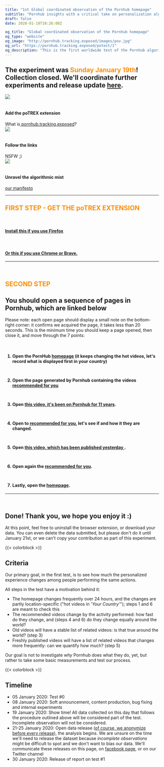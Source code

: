```yaml
---
title: "1st Global coordinated observation of the Pornhub homepage"
subtitle: "Pornhub insights with a critical take on personalization algorithm"
draft: false
date: 2020-01-18T10:26:08Z

og_title: "Global coordinated observation of the Pornhub homepage"
og_type: "website"
og_image: "http://pornhub.tracking.exposed/images/pov.jpg"
og_url: "https://pornhub.tracking.exposed/potest/1"
og_description: "This is the first worldwide test of the Pornhub algorithm; on Sunday January 19th, with a browser extension, we'll see how PH personalizes the customer experience"
---
```


<div class="container col-12 justify-content-center">
  <h2 style="text-align:left;">The experiment was <span style="color: #F98E05";>Sunday January 19th</span>! Collection closed. We'll coordinate further experiments and release update <a href="/potest/announcement-1/">here</a>.</h2>

<script>
// Set the date we're counting down to
var countDownDate = new Date("Jan 19, 2020 00:00:01").getTime();

// Update the count down every 1 second
var x = setInterval(function() {

  // Get today's date and time
  var now = new Date().getTime();

  // Find the distance between now and the count down date
  var distance = countDownDate - now;

  // Time calculations for days, hours, minutes and seconds
  var days = Math.floor(distance / (1000 * 60 * 60 * 24));
  var hours = Math.floor((distance % (1000 * 60 * 60 * 24)) / (1000 * 60 * 60));
  var minutes = Math.floor((distance % (1000 * 60 * 60)) / (1000 * 60));
  var seconds = Math.floor((distance % (1000 * 60)) / 1000);

  // Output the result in an element with id="demo"
  document.getElementById("demo").innerHTML = days + "d " + hours + "h "
  + minutes + "m " + seconds + "s ";

  // If the count down is over, write some text
  if (distance < 0) {
    clearInterval(x);
    document.getElementById("demo").innerHTML = "NOW!";
  }
}, 1000);
</script>

<div class="row mb-5 mt-5">
    <div class="col-sm text-center">
        <img src="/images/addon.png"><br /> <br>
        <h4 style="color:#1b1b1b;">Add the poTREX extension</h2>What is<a target="_blank" rel="noopener noreferrer" href="/preview"> pornhub.tracking.exposed</a>?
    </div>
    <div class="col-sm text-center">
           <img src="/images/click.png"><br /> <br>
        <h4 style="color:#1b1b1b;">Follow the links</h2> NSFW ;)
    </div>
    <div class="col-sm text-center">
        <img src="/images/unravel.png"><br /> <br>
        <h4 style="color:#1b1b1b;">Unravel the algorithmic mist</h2> <a target="_blank" rel="noopener noreferrer" href="https://tracking.exposed/manifesto">our manifesto</a>
    </div>
</div>

---
<div class="mt-5 mb-5">
  <h2 style="color: #F98E05;">FIRST STEP - GET THE poTREX EXTENSION</h2>
  <div class="row mb-3 mt-5 text-center">
    <div class="col-6 text-center">
      <a href="https://addons.mozilla.org/en-US/firefox/addon/adult-industry-algorithms/" target="_blank">
         <div class="icon-big firefox-icon text-center"></div><br />
      </a>
      <a href="https://addons.mozilla.org/en-US/firefox/addon/adult-industry-algorithms/" target="_blank">
        <h4 style="color:#1b1b1b;">Install this if you use Firefox</h2>
      </a>
    </div>
    <div class="col-6 text-center">
      <a target="_blank" href="https://chrome.google.com/webstore/detail/potrex/opdgglojgcnjmpncchhfanbojjjopnnk">
          <div class="icon-big chrome-icon"></div><br />
      </a>
      <a target="_blank" href="https://chrome.google.com/webstore/detail/potrex/opdgglojgcnjmpncchhfanbojjjopnnk">
        <h4 style="color:#1b1b1b">Or this if you use Chrome or Brave.</h4>
      </a>
    </div>
  </div>
</div>

---

<br>
<h2 style="color: #F98E05;">SECOND STEP</h2>

## You should open a sequence of pages in Pornhub, which are linked below

Please note: each open page should display a small note on the bottom-right corner: it confirms we acquired the page, it takes less than 20 seconds.
This is the minimum time you should keep a page opened, then close it, and move through the 7 points:

<br>

<div class="col-12 mt-4 mr-5 mb-5">
<h4>

1. Open the PornHub <a target="_blank" rel="noopener noreferrer" href="https://www.pornhub.com/">homepage</a> (it keeps changing the hot videos, let's record what is displayed first in your country)

<br>

2. Open the page generated by Pornhub containing the videos <a target="_blank" rel="noopener noreferrer" href="https://www.pornhub.com/recommended">recommended for you</a>

<br>

3. Open <a target="_blank" rel="noopener noreferrer" href="https://www.pornhub.com/view_video.php?viewkey=e77c73d25861c37acea8">this video, it's been on Pornhub for 11 years</a>.

<br>

4. Open to <a target="_blank" rel="noopener noreferrer" href="https://www.pornhub.com/recommended">recommended for you</a>, let's see if and how it they are changed.

<br>

5. Open <a target="_blank" rel="noopener noreferrer" href="https://www.pornhub.com/view_video.php?viewkey=ph5e22e4f60abd6">this video, which has been published yesterday </a>.

<br>

6. Open again the <a target="_blank" rel="noopener noreferrer" href="https://www.pornhub.com/recommended">recommended for you</a>.

<br>

7. Lastly, open the <a target="_blank" rel="noopener noreferrer" href="https://www.pornhub.com/">homepage</a>.
</h4>
</div>

---

<br>

## Done! Thank you, we hope you enjoy it :)

At this point, feel free to uninstall the browser extension, or download your data.
You can even delete the data submitted, but please don't do it until January 21st, or we can't copy your contribution as part of this experiment.

{{< colorblock >}}
<br>

## Criteria

Our primary goal, in the first test, is to see how much the personalized experience changes among people performing the same actions.

All steps in the test have a motivation behind it:

* The homepage changes frequently over 24 hours, and the changes are partly location-specific ("hot videos in '*Your Country*'"); steps 1 and 6 are meant to check this
* The recommended videos change by the activity performed: how fast do they change, and (steps 4 and 6) do they change equally around the world?
* Old videos will have a stable list of related videos: is that true around the world? (step 3)
* Freshly published videos will have a list of related videos that changes more frequently: can we quantify how much? (step 5)

Our goal is not to investigate *why* Pornhub does what they do, yet, but rather to take some basic measurements and test our process.

{{< colorblock >}}
<br>

## Timeline

* 05 January 2020: Test #0
* 08 January 2020: Soft announcement, content production, bug fixing and internal experiments
* 19 January 2020: Show time! All data collected on this day that follows the procedure outlined above will be considered part of the test. Incomplete observation will not be considered.
* 21-25 January 2020: Open data release ([of course, we anonymize before every release](/ethics)), the analysis begins. We are unsure on the time we'll need to release the dataset because _incomplete observations_ might be difficult to spot and we don't want to bias our data. We'll communicate these releases on this page, on [facebook page](https://www.facebook.com/personalizationalgorithm), or on our Twitter channel 
* 30 January 2020: Release of report on test #1

</div>
